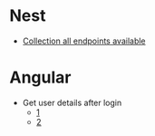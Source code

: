 # Nest
- [Collection all endpoints available](https://stackoverflow.com/questions/54748691/is-there-a-way-to-collect-all-methods-and-their-paths-from-nestjs-application)

# Angular
- Get user details after login
  - [1](https://stackoverflow.com/questions/49185537/how-to-pass-current-user-between-components-in-angular2)
  - [2](https://stackoverflow.com/questions/72937664/how-to-get-user-details-after-login-in-angular)
